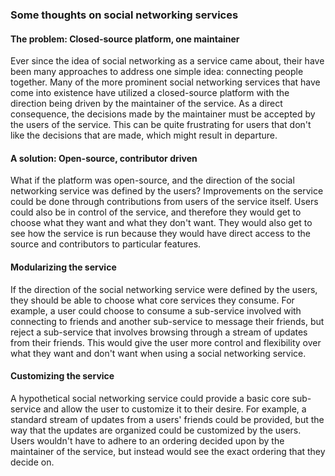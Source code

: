 ### Some thoughts on social networking services
#### The problem: Closed-source platform, one maintainer
Ever since the idea of social networking as a service came about, their have been many approaches to address one simple idea: connecting people together. Many of the more prominent social networking services that have come into existence have utilized a closed-source platform with the direction being driven by the maintainer of the service. As a direct consequence, the decisions made by the maintainer must be accepted by the users of the service. This can be quite frustrating for users that don't like the decisions that are made, which might result in departure.
#### A solution: Open-source, contributor driven
What if the platform was open-source, and the direction of the social networking service was defined by the users? Improvements on the service could be done through contributions from users of the service itself. Users could also be in  control of the service, and therefore they would get to choose what they want and what they don't want. They would also get to see how the service is run because they would have direct access to the source and contributors to particular features.
#### Modularizing the service
If the direction of the social networking service were defined by the users, they should be able to choose what core services they consume. For example, a user could choose to consume a sub-service involved with connecting to friends and another sub-service to message their friends, but reject a sub-service that involves browsing through a stream of updates from their friends. This would give the user more control and flexibility over what they want and don't want when using a social networking service.
#### Customizing the service
A hypothetical social networking service could provide a basic core sub-service and allow the user to customize it to their desire. For example, a standard stream of updates from a users' friends could be provided, but the way that the updates are organized could be customized by the users. Users wouldn't have to adhere to an ordering decided upon by the maintainer of the service, but instead would see the exact ordering that they decide on.
